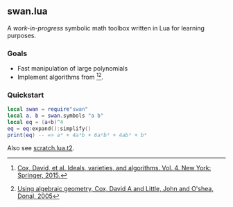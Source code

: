 ## swan.lua

A _work-in-progress_ symbolic math toolbox written in Lua for learning purposes.

### Goals

* Fast manipulation of large polynomials
* Implement algorithms from [^1][^2].

### Quickstart

```lua
local swan = require"swan"
local a, b = swan.symbols "a b"
local eq = (a+b)^4
eq = eq:expand():simplify()
print(eq) -- => a⁴ + 4a³b + 6a²b² + 4ab³ + b⁴
```

Also see [scratch.lua.t2](test/scratch.lua.t2).

[^1]: [Cox, David, et al. Ideals, varieties, and algorithms. Vol. 4. New York: Springer, 2015.](https://link.springer.com/book/10.1007/978-3-319-16721-3)
[^2]: [Using algebraic geometry, Cox, David A and Little, John and O'shea, Donal, 2005](https://link.springer.com/book/10.1007/b138611)
